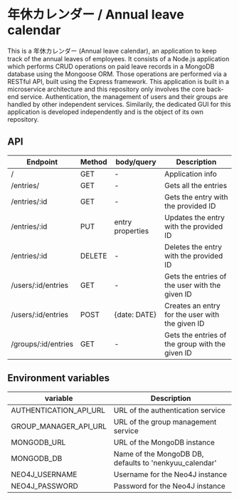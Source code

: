 # 年休カレンダー / Annual leave calendar

This is a 年休カレンダー (Annual leave calendar), an application to keep track of the annual leaves of employees.
It consists of a Node.js application which performs CRUD operations on paid leave records in a MongoDB database using the Mongoose ORM.
Those operations are performed via a RESTful API, built using the Express framework.
This application is built in a microservice architecture and this repository only involves the core back-end service.
Authentication, the management of users and their groups are handled by other independent services.
Similarily, the dedicated GUI for this application is developed independently and is the object of its own repository.

## API

| Endpoint            | Method | body/query       | Description                                     |
| ------------------- | ------ | ---------------- | ----------------------------------------------- |
| /                   | GET    | -                | Application info                                |
| /entries/           | GET    | -                | Gets all the entries                            |
| /entries/:id        | GET    | -                | Gets the entry with the provided ID             |
| /entries/:id        | PUT    | entry properties | Updates the entry with the provided ID          |
| /entries/:id        | DELETE | -                | Deletes the entry with the provided ID          |
| /users/:id/entries  | GET    | -                | Gets the entries of the user with the given ID  |
| /users/:id/entries  | POST   | {date: DATE}     | Creates an entry for the user with the given ID |
| /groups/:id/entries | GET    | -                | Gets the entries of the group with the given ID |

## Environment variables

| variable               | Description                                            |
| ---------------------- | ------------------------------------------------------ |
| AUTHENTICATION_API_URL | URL of the authentication service                      |
| GROUP_MANAGER_API_URL  | URL of the group management service                    |
| MONGODB_URL            | URL of the MongoDB instance                            |
| MONGODB_DB             | Name of the MongoDB DB, defaults to 'nenkyuu_calendar' |
| NEO4J_USERNAME         | Username for the Neo4J instance                        |
| NEO4J_PASSWORD         | Password for the Neo4J instance                        |
